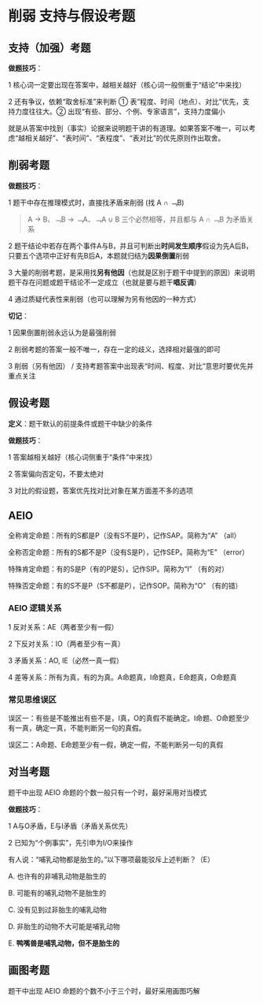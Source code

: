 # 削弱 支持与假设考题

## 支持（加强）考题

**做题技巧**：

1 核心词一定要出现在答案中，越相关越好（核心词一般侧重于“结论”中来找）

2 还有争议，依赖“取舍标准”来判断 ① 表“程度、时间（地点）、对比”优先，支持力度往往大。② 出现“有些、部分、个例、专家语言”，支持力度偏小

就是从答案中找到（事实）论据来说明题干讲的有道理。如果答案不唯一，可以考虑“越相关越好”、“表时间”、“表程度”、“表对比”的优先原则作出取舍。

## 削弱考题

**做题技巧**：

1 题干中存在推理模式时，直接找矛盾来削弱 (找 A ∩ ﹁B)

> A → B、﹁B → ﹁A、﹁A ∪ B 三个必然相等，并且都与 A ∩ ﹁B 为矛盾关系

2 题干结论中若存在两个事件A与B，并且可判断出**时间发生顺序**假设为先A后B，只要五个选项中正好有先B后A，本题就归结为**因果倒置**削弱

3 大量的削弱考题，是采用找**另有他因**（也就是区别于题干中提到的原因）来说明题干存在问题或题干结论不一定成立（也就是要与题干**唱反调**）

4 通过质疑代表性来削弱（也可以理解为另有他因的一种方式）

**切记**：

1 因果倒置削弱永远认为是最强削弱

2 削弱考题的答案一般不唯一，存在一定的歧义，选择相对最强的即可

3 削弱（另有他因） / 支持考题答案中出现表“时间、程度、对比”意思时要优先并重点关注

## 假设考题

**定义**：题干默认的前提条件或题干中缺少的条件

**做题技巧**：

1 答案越相关越好（核心词侧重于“条件”中来找）

2 答案偏向否定句，不要太绝对

3 对比的假设题，答案优先找对比对象在某方面差不多的选项

## AEIO

全称肯定命题：所有的S都是P（没有S不是P），记作SAP。简称为“A” （all）

全称否定命题：所有的S都不是P（没有S是P），记作SEP。简称为“E” （error）

特殊肯定命题：有的S是P（有的P是S），记作SIP。简称为“I” （有的对）

特殊否定命题：有的S不是P（S不都是P），记作SOP。简称为“O” （有的错）

### AEIO 逻辑关系

1 反对关系：AE（两者至少有一假）

2 下反对关系：IO（两者至少有一真）

3 矛盾关系：AO, IE（必然一真一假）

4 差等关系：所有为真，有的为真。A命题真，I命题真，E命题真，O命题真

### 常见思维误区

误区一：有些是不能推出有些不是，I真，O的真假不能确定。I命题、O命题至少有一真，确定一真，不能判断另一句的真假。

误区二：A命题、E命题至少有一假，确定一假，不能判断另一句的真假

## 对当考题

题干中出现 AEIO 命题的个数一般只有一个时，最好采用对当模式

**做题技巧**：

1 A与O矛盾，E与I矛盾（矛盾关系优先）

2 已知为“个例事实”，先引申为I/O来操作

有人说：“哺乳动物都是胎生的。”以下哪项最能驳斥上述判断？（E）

A. 也许有的非哺乳动物是胎生的

B. 可能有的哺乳动物不是胎生的

C. 没有见到过非胎生的哺乳动物

D. 非胎生的动物不大可能是哺乳动物

E. **鸭嘴兽是哺乳动物，但不是胎生的**

## 画图考题

题干中出现 AEIO 命题的个数不小于三个时，最好采用画图巧解

